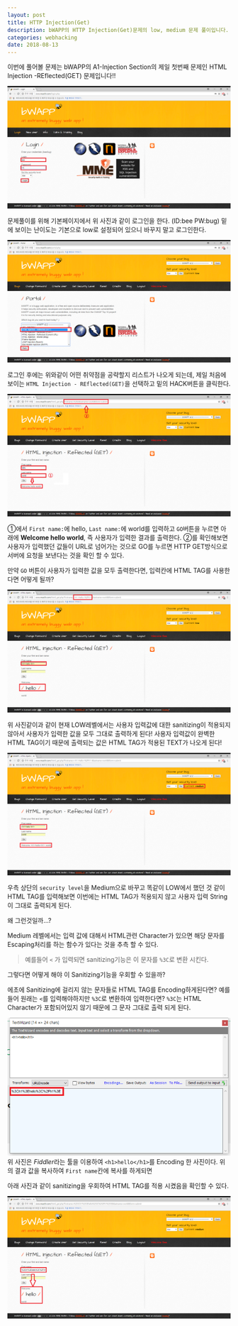 ```yaml
---
layout: post
title: HTTP Injection(Get)
description: bWAPP의 HTTP Injection(Get)문제의 low, medium 문제 풀이입니다. 
categories: webhacking
date: 2018-08-13
---
```


이번에 풀어볼 문제는 bWAPP의 A1-Injection Section의 제일 첫번째 문제인 HTML Injection -REflected(GET) 문제입니다!!


![image1](/assets/images/2018-08-13-html_injection_get/1.png)

문제풀이를 위해 기본페이지에서 위 사진과 같이 로그인을 한다.
(ID:bee PW:bug)
밑에 보이는 난이도는 기본으로 low로 설정되어 있으니 바꾸지 말고 로그인한다. 


![image2](/assets/images/2018-08-13-html_injection_get/2.png)

로그인 후에는 위와같이 어떤 취약점을 공략할지 리스트가 나오게 되는데, 제일 처음에 보이는 `HTML Injection - REflected(GET)`을 선택하고 밑의 HACK버튼을 클릭한다. 


![image3](/assets/images/2018-08-13-html_injection_get/3.png)

①에서 `First name:`에 hello, `Last name:`에 world를 입력하고 `GO`버튼을 누르면 아래에 **Welcome hello world**, 즉 사용자가 입력한 결과를 출력한다. 
②를 확인해보면 사용자가 입력했던 값들이 URL로 넘어가는 것으로 GO를 누르면 HTTP GET방식으로 서버에 요청을 보낸다는 것을 확인 할 수 있다. 

만약 `GO` 버튼이 사용자가 입력한 값을 모두 출력한다면, 입력칸에 HTML TAG를 사용한다면 어떻게 될까? 


![image4](/assets/images/2018-08-13-html_injection_get/4.png)

위 사진같이과 같이 현재 LOW레벨에서는 사용자 입력값에 대한 sanitizing이 적용되지 않아서 사용자가 입력한 값을 모두 그대로 출력하게 된다!
사용자 입력값이 완벽한 HTML TAG이기 때문에 출력되는 값은 HTML TAG가 적용된 TEXT가 나오게 된다!


![image5](/assets/images/2018-08-13-html_injection_get/5.png)

우측 상단의 `security level`을 Medium으로 바꾸고 똑같이 LOW에서 했던 것 같이 HTML TAG를 입력해보면 이번에는 HTML TAG가 적용되지 않고 사용자 입력 String이 그대로 출력되게 된다.

왜 그런것일까...?

Medium 레벨에서는 입력 값에 대해서 HTML관련 Character가 있으면 해당 문자를 Escaping처리를 하는 함수가 있다는 것을 추측 할 수 있다.
> 예를들어 `<` 가 입력되면 sanitizing기능은 이 문자를 `%3C`로 변환 시킨다.

그렇다면 어떻게 해야 이 Sanitizing기능을 우회할 수 있을까?

에초에 Sanitizing에 걸리지 않는 문자들로 HTML TAG를 Encoding하게된다면? 예를들어 원래는 `<`를 입력해야하지만 `%3C`로 변환하여 입력한다면? `%3C`는 HTML Character가 포함되어있지 않기 때문에 그 문자 그대로 출력 되게 된다. 


![image6](/assets/images/2018-08-13-html_injection_get/6.png)
위 사진은 *Fiddler*라는 툴을 이용하여 `<h1>hello</h1>`를 Encoding 한 사진이다. 위의 결과 값을 복사하여 `First name`칸에 복사를 하게되면 


아래 사진과 같이 sanitizing을 우회하여 HTML TAG를 적용 시켰음을 확인할 수 있다. 

![image7](/assets/images/2018-08-13-html_injection_get/7.png)

